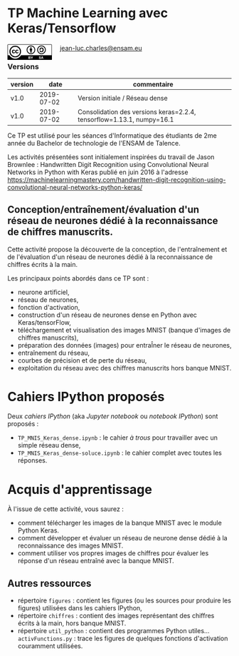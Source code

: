 # TP Machine Learning avec Keras/Tensorflow

<img src='./figures/CC-BY-SA.jpeg' width=100 style="vertical-align:middle; float:left"> &emsp; jean-luc.charles@ensam.eu 

### Versions

| version | date | commentaire |
| --- | --- | --- | 
| v1.0 | 2019-07-02 | Version initiale / Réseau dense |
| v1.0 | 2019-07-02 | Consolidation des versions keras=2.2.4, tensorflow=1.13.1, numpy=16.1  |  

Ce TP est utilisé pour les séances d'Informatique des étudiants de 2me année du Bachelor de technologie de l'ENSAM de Talence.

Les activités présentées sont initialement inspirées du travail de Jason Brownlee : Handwritten Digit Recognition using Convolutional Neural Networks in Python with Keras publié en juin 2016 à l'adresse https://machinelearningmastery.com/handwritten-digit-recognition-using-convolutional-neural-networks-python-keras/

## Conception/entraînement/évaluation d'un réseau de neurones dédié à la reconnaissance de chiffres manuscrits.

Cette activité propose la découverte de la conception, de l'entraînement et de l'évaluation d'un réseau de neurones dédié à la reconnaissance de chiffres écrits à la main.

Les principaux points abordés dans ce TP sont :
- neurone artificiel,
- réseau de neurones,
- fonction d'activation,
- construction d'un réseau de neurones dense en Python avec Keras/tensorFlow,
- téléchargement et visualisation des images MNIST (banque d'images de chiffres manuscrits),
- préparation des données (images) pour entraÎner le réseau de neurones,
- entraînement du réseau,
- courbes de précision et de perte du réseau,
- exploitation du réseau avec des chiffres manuscrits hors banque MNIST.

# Cahiers IPython proposés

Deux *cahiers IPython* (aka *Jupyter notebook* ou *notebook IPython*) sont proposés :
- `TP_MNIS_Keras_dense.ipynb` : le cahier *à trous* pour travailler avec un simple réseau dense,
- `TP_MNIS_Keras_dense-soluce.ipynb` : le cahier complet avec toutes les réponses.

# Acquis d'apprentissage

À l'issue de cette activité, vous saurez :
- comment télécharger les images de la banque MNIST avec le module Python Keras.
- comment développer et évaluer un réseau de neurone dense dédié à la reconnaissance des images MNIST.
- comment utiliser vos propres images de chiffres pour évaluer les réponse d'un réseau entraîné avec la banque MNIST.

## Autres ressources

- répertoire `figures` : contient les figures (ou les sources pour produire les figures) utilisées dans les cahiers IPython,
- répertoire `chiffres` : contient des images représentant des chiffres écrits à la main, hors banque MNIST.
- répertoire `util_python` : contient des programmes Python utiles...<br/>
		`activFunctions.py` : trace les figures de quelques fonctions d'activation couramment utilisées.

